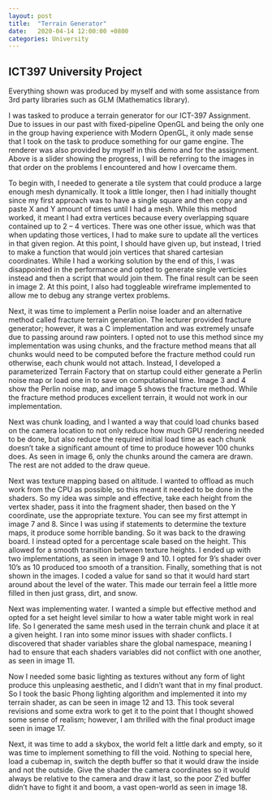 ```yaml
---
layout: post
title:  "Terrain Generator"
date:   2020-04-14 12:00:00 +0800
categories: University
---
```

## ICT397 University Project
Everything shown was produced by myself and with some assistance from 3rd party libraries such as GLM (Mathematics library).

I was tasked to produce a terrain generator for our ICT-397 Assignment. Due to issues in our past with fixed-pipeline OpenGL and being the only one in the group having experience with Modern OpenGL, it only made sense that I took on the task to produce something for our game engine. The renderer was also provided by myself in this demo and for the assignment. Above is a slider showing the progress, I will be referring to the images in that order on the problems I encountered and how I overcame them.

To begin with, I needed to generate a tile system that could produce a large enough mesh dynamically. It took a little longer, then I had initially thought since my first approach was to have a single square and then copy and paste X and Y amount of times until I had a mesh. While this method worked, it meant I had extra vertices because every overlapping square contained up to 2 – 4 vertices. There was one other issue, which was that when updating those vertices, I had to make sure to update all the vertices in that given region. At this point, I should have given up, but instead, I tried to make a function that would join vertices that shared cartesian coordinates. While I had a working solution by the end of this, I was disappointed in the performance and opted to generate single verticies instead and then a script that would join them. The final result can be seen in image 2. At this point, I also had toggleable wireframe implemented to allow me to debug any strange vertex problems.

Next, it was time to implement a Perlin noise loader and an alternative method called fracture terrain generation. The lecturer provided fracture generator; however, it was a C implementation and was extremely unsafe due to passing around raw pointers. I opted not to use this method since my implementation was using chunks, and the fracture method means that all chunks would need to be computed before the fracture method could run otherwise, each chunk would not attach. Instead, I developed a parameterized Terrain Factory that on startup could either generate a Perlin noise map or load one in to save on computational time. Image 3 and 4 show the Perlin noise map, and image 5 shows the fracture method. While the fracture method produces excellent terrain, it would not work in our implementation.

Next was chunk loading, and I wanted a way that could load chunks based on the camera location to not only reduce how much GPU rendering needed to be done, but also reduce the required initial load time as each chunk doesn’t take a significant amount of time to produce however 100 chunks does. As seen in image 6, only the chunks around the camera are drawn. The rest are not added to the draw queue.

Next was texture mapping based on altitude. I wanted to offload as much work from the CPU as possible, so this meant it needed to be done in the shaders. So my idea was simple and effective, take each height from the vertex shader, pass it into the fragment shader, then based on the Y coordinate, use the appropriate texture. You can see my first attempt in image 7 and 8. Since I was using if statements to determine the texture maps, it produce some horrible banding. So it was back to the drawing board. I instead opted for a percentage scale based on the height. This allowed for a smooth transition between texture heights. I ended up with two implementations, as seen in image 9 and 10. I opted for 9’s shader over 10’s as 10 produced too smooth of a transition. Finally, something that is not shown in the images. I coded a value for sand so that it would hard start around about the level of the water. This made our terrain feel a little more filled in then just grass, dirt, and snow.

Next was implementing water. I wanted a simple but effective method and opted for a set height level similar to how a water table might work in real life. So I generated the same mesh used in the terrain chunk and place it at a given height. I ran into some minor issues with shader conflicts. I discovered that shader variables share the global namespace, meaning I had to ensure that each shaders variables did not conflict with one another, as seen in image 11.

Now I needed some basic lighting as textures without any form of light produce this unpleasing aesthetic, and I didn’t want that in my final product. So I took the basic Phong lighting algorithm and implemented it into my terrain shader, as can be seen in image 12 and 13. This took several revisions and some extra work to get it to the point that I thought showed some sense of realism; however, I am thrilled with the final product image seen in image 17.

Next, it was time to add a skybox, the world felt a little dark and empty, so it was time to implement something to fill the void. Nothing to special here, load a cubemap in, switch the depth buffer so that it would draw the inside and not the outside. Give the shader the camera coordinates so it would always be relative to the camera and draw it last, so the poor Z’ed buffer didn’t have to fight it and boom, a vast open-world as seen in image 18.

